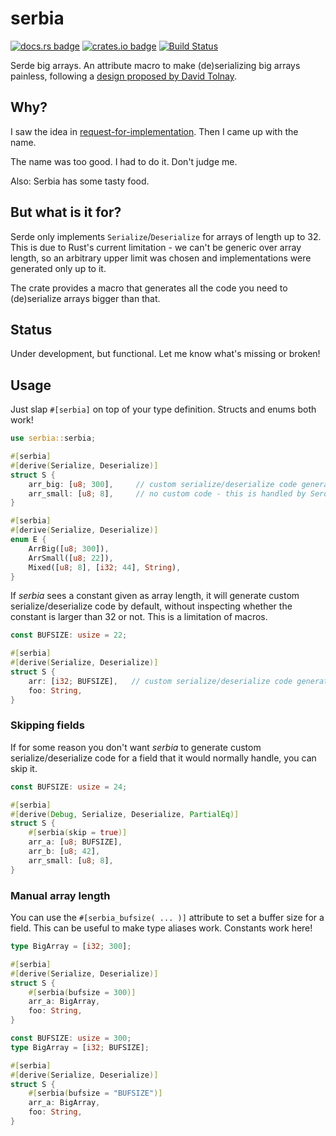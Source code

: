 # serbia

[![docs.rs badge](https://img.shields.io/docsrs/serbia?style=flat-square)](https://docs.rs/serbia/)
[![crates.io badge](https://img.shields.io/crates/v/serbia.svg?style=flat-square&logo=rust)](https://crates.io/crates/serbia/)
[![Build Status](https://img.shields.io/github/workflow/status/uint/serbia/serbia%20CI?logo=Github&style=flat-square)](https://github.com/uint/serbia)

Serde big arrays. An attribute macro to make (de)serializing big arrays painless, following a [design proposed by David Tolnay](https://github.com/dtolnay/request-for-implementation/issues/17).

## Why?
I saw the idea in [request-for-implementation](https://github.com/dtolnay/request-for-implementation). Then I came up with the name.

The name was too good. I had to do it. Don't judge me.

Also: Serbia has some tasty food.

## But what is it for?
Serde only implements `Serialize`/`Deserialize` for arrays of length up to 32. This is due to Rust's current limitation - we can't be generic over array length, so
an arbitrary upper limit was chosen and implementations were generated only up to it.

The crate provides a macro that generates all the code you need to (de)serialize arrays bigger than that.

## Status
Under development, but functional. Let me know what's missing or broken!

## Usage
Just slap `#[serbia]` on top of your type definition. Structs and enums both work!

```rust
use serbia::serbia;

#[serbia]
#[derive(Serialize, Deserialize)]
struct S {
    arr_big: [u8; 300],     // custom serialize/deserialize code generated here
    arr_small: [u8; 8],     // no custom code - this is handled by Serde fine
}

#[serbia]
#[derive(Serialize, Deserialize)]
enum E {
    ArrBig([u8; 300]),
    ArrSmall([u8; 22]),
    Mixed([u8; 8], [i32; 44], String),
}
```

If *serbia* sees a constant given as array length, it will generate custom
serialize/deserialize code by default, without inspecting whether the constant
is larger than 32 or not. This is a limitation of macros.

```rust
const BUFSIZE: usize = 22;

#[serbia]
#[derive(Serialize, Deserialize)]
struct S {
    arr: [i32; BUFSIZE],   // custom serialize/deserialize code generated here
    foo: String,
}
```

### Skipping fields

If for some reason you don't want *serbia* to generate custom serialize/deserialize
code for a field that it would normally handle, you can skip it.

```rust
const BUFSIZE: usize = 24;

#[serbia]
#[derive(Debug, Serialize, Deserialize, PartialEq)]
struct S {
    #[serbia(skip = true)]
    arr_a: [u8; BUFSIZE],
    arr_b: [u8; 42],
    arr_small: [u8; 8],
}
```

### Manual array length

You can use the `#[serbia_bufsize( ... )]` attribute to set a buffer size for
a field. This can be useful to make type aliases work. Constants work here!

```rust
type BigArray = [i32; 300];

#[serbia]
#[derive(Serialize, Deserialize)]
struct S {
    #[serbia(bufsize = 300)]
    arr_a: BigArray,
    foo: String,
}
```

```rust
const BUFSIZE: usize = 300;
type BigArray = [i32; BUFSIZE];

#[serbia]
#[derive(Serialize, Deserialize)]
struct S {
    #[serbia(bufsize = "BUFSIZE")]
    arr_a: BigArray,
    foo: String,
}
```